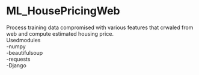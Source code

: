 # ML_HousePricingWeb
Process training data compromised with various features that crwaled from web and compute estimated housing price.
<br>Usedmodules
<br>-numpy
<br>-beautifulsoup
<br>-requests
<br>-Django
